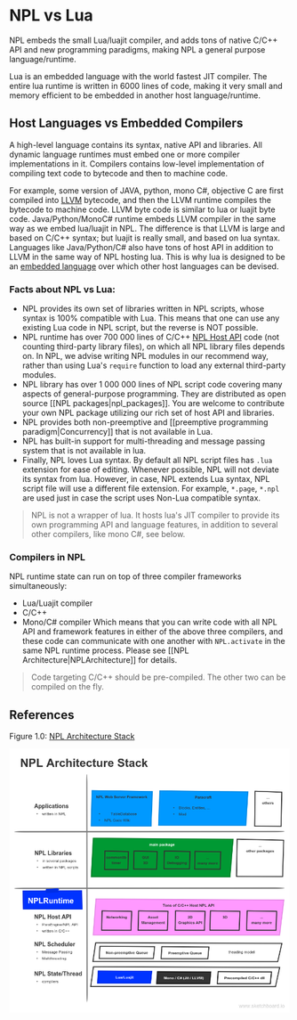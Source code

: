 # NPL vs Lua
NPL embeds the small Lua/luajit compiler, and adds tons of native C/C++ API and new programming paradigms, making NPL a general purpose language/runtime. 

Lua is an embedded language with the world fastest JIT compiler. The entire lua runtime is written in 6000 lines of code, making it very small and memory efficient to be embedded in another host language/runtime. 

## Host Languages vs Embedded Compilers
A high-level language contains its syntax, native API and libraries. 
All dynamic language runtimes must embed one or more compiler implementations in it. Compilers contains low-level implementation of compiling text code to bytecode and then to machine code. 

For example, some version of JAVA, python, mono C#, objective C are first compiled into [LLVM](http://llvm.org/) bytecode, and then the LLVM runtime compiles the bytecode to machine code.  LLVM byte code is similar to lua or luajit byte code. Java/Python/MonoC# runtime embeds LLVM compiler in the same way as we embed lua/luajit in NPL. The difference is that LLVM is large and based on C/C++ syntax; but luajit is really small, and based on lua syntax. Languages like Java/Python/C# also have tons of host API in addition to LLVM in the same way of NPL hosting lua. This is why lua is designed to be an [embedded language](https://www.lua.org/ddj.html) over which other host languages can be devised. 

### Facts about NPL vs Lua:
- NPL provides its own set of libraries written in NPL scripts, whose syntax is 100% compatible with Lua. This means that one can use any existing Lua code in NPL script, but the reverse is NOT possible. 
- NPL runtime has over 700 000 lines of C/C++ [NPL Host API](https://codedocs.xyz/LiXizhi/NPLRuntime/) code (not counting third-party library files), on which all  NPL library files depends on. In NPL, we advise writing NPL modules in our recommend way, rather than using Lua's `require` function to load any external third-party modules. 
- NPL library has over 1 000 000 lines of NPL script code covering many aspects of general-purpose programming. They are distributed as open source [[NPL packages|npl_packages]]. You are welcome to contribute your own NPL package utilizing our rich set of host API and libraries.
- NPL provides both non-preemptive and [[preemptive programming paradigm|Concurrency]] that is not available in Lua. 
- NPL has built-in support for multi-threading and message passing system that is not available in lua.
- Finally, NPL loves Lua syntax. By default all NPL script files has `.lua` extension for ease of editing. Whenever possible, NPL will not deviate its syntax from lua. However, in case, NPL extends Lua syntax, NPL script file will use a different file extension. For example, `*.page`, `*.npl` are used just in case the script uses Non-Lua compatible syntax. 

> NPL is not a wrapper of lua. It hosts lua's JIT compiler to provide its own programming API and language features, in addition to several other compilers, like mono C#, see below.

### Compilers in NPL
NPL runtime state can run on top of three compiler frameworks simultaneously: 
- Lua/Luajit compiler
- C/C++
- Mono/C# compiler
Which means that you can write code with all NPL API and framework features in either of the above three compilers, and these code can communicate with one another with `NPL.activate` in the same NPL runtime process.  Please see [[NPL Architecture|NPLArchitecture]] for details. 

> Code targeting C/C++ should be pre-compiled. The other two can be compiled on the fly. 

## References
Figure 1.0: [NPL Architecture Stack](https://sketchboard.me/NzZQDl1sCrGu#/)

![NPL Architecture Stack](https://github.com/LiXizhi/wiki/blob/master/images/nplarchitecturestack.png)






